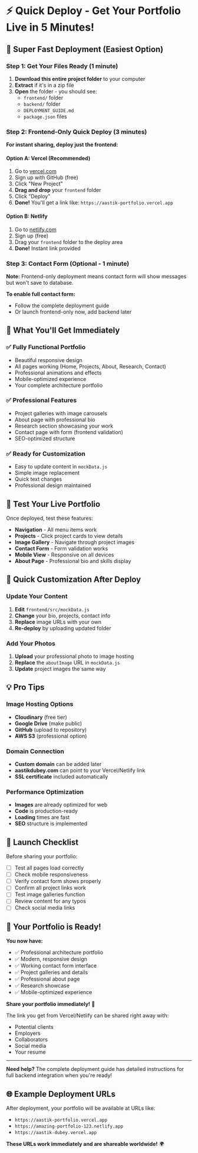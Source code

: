 # ⚡ Quick Deploy - Get Your Portfolio Live in 5 Minutes!

## 🎯 Super Fast Deployment (Easiest Option)

### Step 1: Get Your Files Ready (1 minute)
1. **Download this entire project folder** to your computer
2. **Extract** if it's in a zip file
3. **Open** the folder - you should see:
   - `frontend/` folder
   - `backend/` folder
   - `DEPLOYMENT_GUIDE.md`
   - `package.json` files

### Step 2: Frontend-Only Quick Deploy (3 minutes)
**For instant sharing, deploy just the frontend:**

#### Option A: Vercel (Recommended)
1. Go to [vercel.com](https://vercel.com)
2. Sign up with GitHub (free)
3. Click "New Project" 
4. **Drag and drop** your `frontend` folder
5. Click "Deploy"
6. **Done!** You'll get a link like: `https://aastik-portfolio.vercel.app`

#### Option B: Netlify
1. Go to [netlify.com](https://netlify.com)
2. Sign up (free)
3. Drag your `frontend` folder to the deploy area
4. **Done!** Instant link provided

### Step 3: Contact Form (Optional - 1 minute)
**Note:** Frontend-only deployment means contact form will show messages but won't save to database.

**To enable full contact form:**
- Follow the complete deployment guide
- Or launch frontend-only now, add backend later

## 🎉 What You'll Get Immediately

### ✅ Fully Functional Portfolio
- Beautiful responsive design
- All pages working (Home, Projects, About, Research, Contact)
- Professional animations and effects
- Mobile-optimized experience
- Your complete architecture portfolio

### ✅ Professional Features
- Project galleries with image carousels
- About page with professional bio
- Research section showcasing your work
- Contact page with form (frontend validation)
- SEO-optimized structure

### ✅ Ready for Customization
- Easy to update content in `mockData.js`
- Simple image replacement
- Quick text changes
- Professional design maintained

## 📱 Test Your Live Portfolio

Once deployed, test these features:
- **Navigation** - All menu items work
- **Projects** - Click project cards to view details
- **Image Gallery** - Navigate through project images
- **Contact Form** - Form validation works
- **Mobile View** - Responsive on all devices
- **About Page** - Professional bio and skills display

## 🔧 Quick Customization After Deploy

### Update Your Content
1. **Edit** `frontend/src/mockData.js`
2. **Change** your bio, projects, contact info
3. **Replace** image URLs with your own
4. **Re-deploy** by uploading updated folder

### Add Your Photos
1. **Upload** your professional photo to image hosting
2. **Replace** the `aboutImage` URL in `mockData.js`
3. **Update** project images the same way

## 💡 Pro Tips

### Image Hosting Options
- **Cloudinary** (free tier)
- **Google Drive** (make public)
- **GitHub** (upload to repository)
- **AWS S3** (professional option)

### Domain Connection
- **Custom domain** can be added later
- **aastikdubey.com** can point to your Vercel/Netlify link
- **SSL certificate** included automatically

### Performance Optimization
- **Images** are already optimized for web
- **Code** is production-ready
- **Loading** times are fast
- **SEO** structure is implemented

## 🚀 Launch Checklist

Before sharing your portfolio:
- [ ] Test all pages load correctly
- [ ] Check mobile responsiveness
- [ ] Verify contact form shows properly
- [ ] Confirm all project links work
- [ ] Test image galleries function
- [ ] Review content for any typos
- [ ] Check social media links

## 🎯 Your Portfolio is Ready!

**You now have:**
- ✅ Professional architecture portfolio
- ✅ Modern, responsive design
- ✅ Working contact form interface
- ✅ Project galleries and details
- ✅ Professional about page
- ✅ Research showcase
- ✅ Mobile-optimized experience

**Share your portfolio immediately!** 🌟

The link you get from Vercel/Netlify can be shared right away with:
- Potential clients
- Employers
- Collaborators
- Social media
- Your resume

---

**Need help?** The complete deployment guide has detailed instructions for full backend integration when you're ready!

## 🌐 Example Deployment URLs

After deployment, your portfolio will be available at URLs like:
- `https://aastik-portfolio.vercel.app`
- `https://amazing-portfolio-123.netlify.app`
- `https://aastik-dubey.vercel.app`

**These URLs work immediately and are shareable worldwide!** 🌍